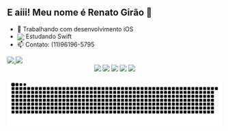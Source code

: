 ## E aiii! Meu nome é Renato Girão 🤙 


- 🔭 Trabalhando com desenvolvimento iOS
- <img align="center" img height="22em" src="https://cdn.jsdelivr.net/gh/devicons/devicon/icons/swift/swift-original.svg" /> Estudando Swift
- 📫 Contato: (11)96196-5795 


<div>
  <a href="https://github.com/rafaballerini">
  <img height="160em" src="https://github-readme-stats.vercel.app/api?username=renatogirao&show_icons=true&theme=midnight-purple&include_all_commits=true&count_private=true"/>
  <img height="160em" src="https://github-readme-stats.vercel.app/api/top-langs/?username=renatogirao&layout=compact&langs_count=7&theme=midnight-purple"/>
</div>

  <div align="center"> 
  <a href="https://instagram.com/renato_sg" target="_blank"><img src="https://img.shields.io/badge/-Instagram-%23E4405F?style=for-the-badge&logo=instagram&logoColor=white" target="_blank"></a>
  <a href = "mailto:renato.sgirao@gmail.com"><img src="https://img.shields.io/badge/-Gmail-%23333?style=for-the-badge&logo=gmail&logoColor=white" target="_blank"></a>
  <a href="https://www.linkedin.com/in/renato-girao/" target="_blank"><img src="https://img.shields.io/badge/-LinkedIn-%230077B5?style=for-the-badge&logo=linkedin&logoColor=white" target="_blank"></a> 
  <a href="https://telegram.me/renatogirao" target="_blank"><img src="https://img.shields.io/badge/Telegram-2CA5E0?style=for-the-badge&logo=telegram&logoColor=white" target="_blank"></a>
      <a href="https://api.whatsapp.com/send?phone=+55(11)961965795&text=Opaa,%20vim%20do%20github!" target="_blank"><img src="https://img.shields.io/badge/WhatsApp-25D366?style=for-the-badge&logo=whatsapp&logoColor=white" target="_blank"></a>
    
 
  ![Snake animation](https://github.com/renatogirao/renatogirao/blob/output/github-contribution-grid-snake.svg)
 
</div>
